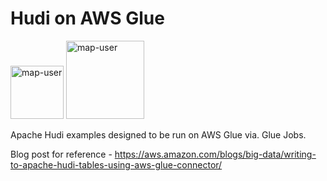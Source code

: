 # Hudi on AWS Glue

<img width="85" alt="map-user" src="https://img.shields.io/badge/views-341-green"> <img width="125" alt="map-user" src="https://img.shields.io/badge/unique visits-092-green">

Apache Hudi examples designed to be run on AWS Glue via. Glue Jobs.

Blog post for reference - https://aws.amazon.com/blogs/big-data/writing-to-apache-hudi-tables-using-aws-glue-connector/
